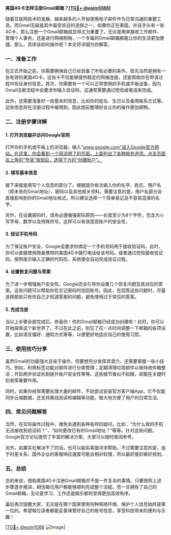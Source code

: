 **美国4G卡怎样注册Gmail邮箱？[[TG💪+ @esim1088](https://t.me/s/esim1088)]**

随着互联网技术的发展，越来越多的人开始使用电子邮件作为日常沟通的重要工具。而Gmail无疑是其中最受欢迎的选择之一。如果你正在美国，并且手头有一张4G卡，那么注册一个Gmail邮箱就显得尤为重要了。无论是用来接收工作邮件、管理个人事务，还是进行网络购物，一个专属的Gmail邮箱都能让你的生活更加便捷。那么，具体该如何操作呢？本文将详细为你解答。

### 一、准备工作

在正式开始之前，你需要确保自己已经具备了所有必要的条件。首先当然是拥有一张有效的美国4G卡。这张卡不仅能够提供稳定的网络连接，还能帮助你在申请过程中验证身份信息。其次，你需要有一个可以正常使用的手机或平板设备，因为Gmail注册流程中会要求你输入验证码，这通常需要通过短信或电话来完成。

此外，还需要准备好一些基本的信息，比如你的姓名、生日以及备用联系方式等。这些信息将在注册过程中被用到，因此提前整理好会让你的操作更加顺畅。

### 二、注册步骤详解

#### 1. 打开浏览器并访问Google官网

打开你的手机或平板上的浏览器，输入“www.google.com”进入Google官方网站。在这里，你会看到一个简洁明了的页面，上面列出了各种服务选项。点击页面右上角的“登录”按钮后，选择下方的“创建账户”。

#### 2. 填写基本信息

接下来就是填写个人信息的部分了。根据提示依次输入你的名字、姓氏、用户名（即未来的Gmail地址）、密码以及其他相关资料。需要注意的是，用户名部分会直接影响到你的Gmail地址格式，所以建议选择一个简单易记且不容易混淆的名字。

另外，在设置密码时，请务必遵循强密码原则——长度至少为8个字符，包含大小写字母、数字以及特殊符号。这样可以有效提高账户的安全性。

#### 3. 验证手机号码

为了保证账户安全，Google会要求你绑定一个手机号码用于接收验证码。此时，你可以直接使用随身携带的美国4G卡拨打电话给该号码，或者通过短信接收验证码。按照提示输入正确的代码后，系统便会自动完成验证过程。

#### 4. 设置恢复问题与答案

为了进一步增强账户安全性，Google还会引导你设置几个恢复问题及其对应的答案。这些问题可以帮助你在忘记密码时找回账号。因此，在回答这些问题时，尽量选择那些只有你自己才知道答案的问题，避免使用过于常见的答案。

#### 5. 完成注册

当以上步骤全部完成后，恭喜你！你的Gmail邮箱已经成功创建啦！此时，你可以开始探索这个新世界了。不过在此之前，别忘了花一点时间调整一下邮箱的各项设置，比如语言偏好、通知方式等等，以便更好地适应自己的使用习惯。

### 三、使用技巧分享

虽然Gmail的功能强大且易于操作，但要想充分发挥其潜力，还需要掌握一些小技巧。例如，利用标签功能对邮件进行分类管理；定期清理垃圾邮件以保持收件箱整洁；开启两步验证机制提升账户安全性等等。这些细节看似不起眼，却能在关键时刻发挥重要作用。

同时，如果你经常需要处理大量的邮件，不妨尝试安装官方客户端App，它不仅能同步云端数据，还支持离线阅读和编辑等功能，极大地方便了用户的日常生活。

### 四、常见问题解答

当然，在实际操作过程中，难免会遇到各种各样的疑问。比如：“为什么我的手机无法接收到验证码？”、“如何更改已有的Gmail地址？”等等。针对这些问题，Google官方论坛提供了丰富的解决方案，大家可以随时查阅参考。

另外，如果实在解决不了的话，也可以联系客服寻求帮助。不过需要注意的是，由于时差关系，国外企业的客服响应速度可能会相对较慢，所以最好提前做好规划。

### 五、总结

总的来说，借助美国4G卡注册Gmail邮箱并不是一件复杂的事情。只要按照上述步骤逐步推进，相信每位用户都能够顺利完成整个流程。而一旦拥有了自己的Gmail邮箱，无论是学习、工作还是娱乐都将变得更加高效有序。

最后再次提醒大家，无论是在哪个国家使用何种网络环境，保护个人信息始终是第一位的。希望每位读者都能妥善保管好自己的账号信息，享受科技带来的便利与乐趣！

[[TG💪+ @esim1088](https://t.me/s/esim1088) ![Image](https://i.postimg.cc/4NQfJmqS/Snipaste-2025-05-13-00-14-12.png)]
